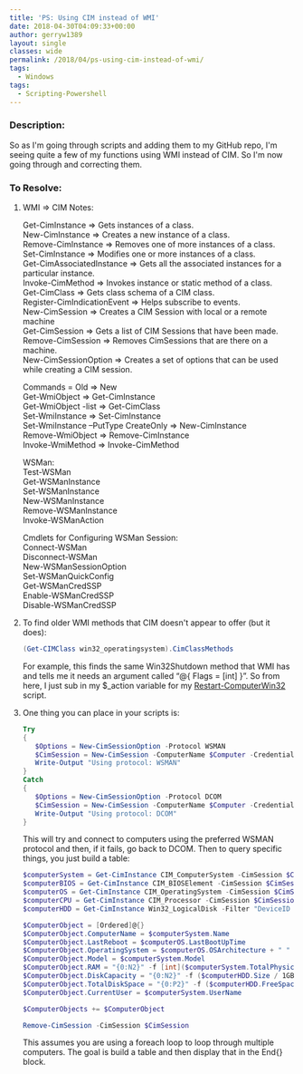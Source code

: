 ```yaml
---
title: 'PS: Using CIM instead of WMI'
date: 2018-04-30T04:09:33+00:00
author: gerryw1389
layout: single
classes: wide
permalink: /2018/04/ps-using-cim-instead-of-wmi/
tags:
  - Windows
tags:
  - Scripting-Powershell
---
```

<!--more-->

### Description:

So as I'm going through scripts and adding them to my GitHub repo, I'm seeing quite a few of my functions using WMI instead of CIM. So I'm now going through and correcting them.

### To Resolve:

1. WMI => CIM Notes:

   Get-CimInstance => Gets instances of a class.  
   New-CimInstance => Creates a new instance of a class.  
   Remove-CimInstance => Removes one of more instances of a class.  
   Set-CimInstance => Modifies one or more instances of a class.  
   Get-CimAssociatedInstance => Gets all the associated instances for a particular instance.  
   Invoke-CimMethod => Invokes instance or static method of a class.  
   Get-CimClass => Gets class schema of a CIM class.  
   Register-CimIndicationEvent => Helps subscribe to events.  
   New-CimSession => Creates a CIM Session with local or a remote machine  
   Get-CimSession => Gets a list of CIM Sessions that have been made.  
   Remove-CimSession => Removes CimSessions that are there on a machine.  
   New-CimSessionOption => Creates a set of options that can be used while creating a CIM session.

   Commands = Old => New  
   Get-WmiObject => Get-CimInstance  
   Get-WmiObject -list => Get-CimClass  
   Set-WmiInstance => Set-CimInstance  
   Set-WmiInstance –PutType CreateOnly => New-CimInstance  
   Remove-WmiObject => Remove-CimInstance  
   Invoke-WmiMethod => Invoke-CimMethod

   WSMan:  
   Test-WSMan  
   Get-WSManInstance  
   Set-WSManInstance  
   New-WSManInstance  
   Remove-WSManInstance  
   Invoke-WSManAction

   Cmdlets for Configuring WSMan Session:  
   Connect-WSMan  
   Disconnect-WSMan  
   New-WSManSessionOption  
   Set-WSManQuickConfig  
   Get-WSManCredSSP  
   Enable-WSManCredSSP  
   Disable-WSManCredSSP

1. To find older WMI methods that CIM doesn't appear to offer (but it does):

   ```powershell
   (Get-CIMClass win32_operatingsystem).CimClassMethods
   ```

   For example, this finds the same Win32Shutdown method that WMI has and tells me it needs an argument called &#8220;@{ Flags = [int] }&#8221;. So from here, I just sub in my $_action variable for my [Restart-ComputerWin32](https://github.com/gerryw1389/powershell/blob/main/gwConfiguration/Public/Restart-ComputerWin32.ps1) script.

1. One thing you can place in your scripts is:

   ```powershell
   Try
   {
      $Options = New-CimSessionOption -Protocol WSMAN
      $CimSession = New-CimSession -ComputerName $Computer -Credential $Credential -SessionOption $Options -ErrorAction Stop
      Write-Output "Using protocol: WSMAN"
   }
   Catch
   {
      $Options = New-CimSessionOption -Protocol DCOM
      $CimSession = New-CimSession -ComputerName $Computer -Credential $Credential -SessionOption $Options
      Write-Output "Using protocol: DCOM"
   }
   ```

   This will try and connect to computers using the preferred WSMAN protocol and then, if it fails, go back to DCOM. Then to query specific things, you just build a table:

   ```powershell
   $computerSystem = Get-CimInstance CIM_ComputerSystem -CimSession $CimSession
   $computerBIOS = Get-CimInstance CIM_BIOSElement -CimSession $CimSession
   $computerOS = Get-CimInstance CIM_OperatingSystem -CimSession $CimSession
   $computerCPU = Get-CimInstance CIM_Processor -CimSession $CimSession
   $computerHDD = Get-CimInstance Win32_LogicalDisk -Filter "DeviceID = 'C:'" -CimSession $CimSession

   $ComputerObject = [Ordered]@{}
   $ComputerObject.ComputerName = $computerSystem.Name
   $ComputerObject.LastReboot = $computerOS.LastBootUpTime
   $ComputerObject.OperatingSystem = $computerOS.OSArchitecture + " " + $computerOS.caption
   $ComputerObject.Model = $computerSystem.Model
   $ComputerObject.RAM = "{0:N2}" -f [int]($computerSystem.TotalPhysicalMemory / 1GB) + "GB"
   $ComputerObject.DiskCapacity = "{0:N2}" -f ($computerHDD.Size / 1GB) + "GB"
   $ComputerObject.TotalDiskSpace = "{0:P2}" -f ($computerHDD.FreeSpace / $computerHDD.Size) + " Free (" + "{0:N2}" -f ($computerHDD.FreeSpace / 1GB) + "GB)"
   $ComputerObject.CurrentUser = $computerSystem.UserName

   $ComputerObjects += $ComputerObject

   Remove-CimSession -CimSession $CimSession
   ```

   This assumes you are using a foreach loop to loop through multiple computers. The goal is build a table and then display that in the End{} block.